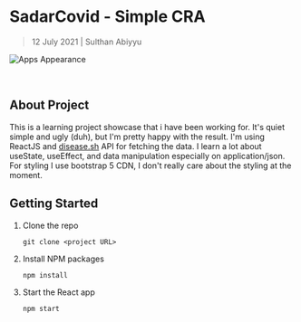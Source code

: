 # SadarCovid - Simple CRA 

> 12 July 2021 | Sulthan Abiyyu



![Apps Appearance](https://i.imgur.com/3QQ3IYx.png)

​																															

## About Project

This is a learning project showcase that i have been working for. It's quiet simple and ugly (duh), but I'm pretty happy with the result. I'm using ReactJS and [disease.sh](disease.sh) API for fetching the data. I learn a lot about useState, useEffect, and data manipulation especially on application/json. For styling I use bootstrap 5 CDN, I don't really care about the styling at the moment.



## Getting Started

1. Clone the repo

   ```
   git clone <project URL>
   ```

2. Install NPM packages

   ```
   npm install
   ```

3. Start the React app

   ```
   npm start
   ```

   

